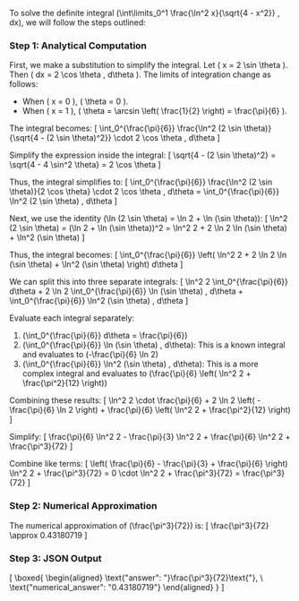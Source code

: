 To solve the definite integral \(\int\limits_0^1 \frac{\ln^2 x}{\sqrt{4 - x^2}} \, dx\), we will follow the steps outlined:

### Step 1: Analytical Computation

First, we make a substitution to simplify the integral. Let \( x = 2 \sin \theta \). Then \( dx = 2 \cos \theta \, d\theta \). The limits of integration change as follows:
- When \( x = 0 \), \( \theta = 0 \).
- When \( x = 1 \), \( \theta = \arcsin \left( \frac{1}{2} \right) = \frac{\pi}{6} \).

The integral becomes:
\[
\int_0^{\frac{\pi}{6}} \frac{\ln^2 (2 \sin \theta)}{\sqrt{4 - (2 \sin \theta)^2}} \cdot 2 \cos \theta \, d\theta
\]

Simplify the expression inside the integral:
\[
\sqrt{4 - (2 \sin \theta)^2} = \sqrt{4 - 4 \sin^2 \theta} = 2 \cos \theta
\]

Thus, the integral simplifies to:
\[
\int_0^{\frac{\pi}{6}} \frac{\ln^2 (2 \sin \theta)}{2 \cos \theta} \cdot 2 \cos \theta \, d\theta = \int_0^{\frac{\pi}{6}} \ln^2 (2 \sin \theta) \, d\theta
\]

Next, we use the identity \(\ln (2 \sin \theta) = \ln 2 + \ln (\sin \theta)\):
\[
\ln^2 (2 \sin \theta) = (\ln 2 + \ln (\sin \theta))^2 = \ln^2 2 + 2 \ln 2 \ln (\sin \theta) + \ln^2 (\sin \theta)
\]

Thus, the integral becomes:
\[
\int_0^{\frac{\pi}{6}} \left( \ln^2 2 + 2 \ln 2 \ln (\sin \theta) + \ln^2 (\sin \theta) \right) d\theta
\]

We can split this into three separate integrals:
\[
\ln^2 2 \int_0^{\frac{\pi}{6}} d\theta + 2 \ln 2 \int_0^{\frac{\pi}{6}} \ln (\sin \theta) \, d\theta + \int_0^{\frac{\pi}{6}} \ln^2 (\sin \theta) \, d\theta
\]

Evaluate each integral separately:
1. \(\int_0^{\frac{\pi}{6}} d\theta = \frac{\pi}{6}\)
2. \(\int_0^{\frac{\pi}{6}} \ln (\sin \theta) \, d\theta\): This is a known integral and evaluates to \(-\frac{\pi}{6} \ln 2\)
3. \(\int_0^{\frac{\pi}{6}} \ln^2 (\sin \theta) \, d\theta\): This is a more complex integral and evaluates to \(\frac{\pi}{6} \left( \ln^2 2 + \frac{\pi^2}{12} \right)\)

Combining these results:
\[
\ln^2 2 \cdot \frac{\pi}{6} + 2 \ln 2 \left( -\frac{\pi}{6} \ln 2 \right) + \frac{\pi}{6} \left( \ln^2 2 + \frac{\pi^2}{12} \right)
\]

Simplify:
\[
\frac{\pi}{6} \ln^2 2 - \frac{\pi}{3} \ln^2 2 + \frac{\pi}{6} \ln^2 2 + \frac{\pi^3}{72}
\]

Combine like terms:
\[
\left( \frac{\pi}{6} - \frac{\pi}{3} + \frac{\pi}{6} \right) \ln^2 2 + \frac{\pi^3}{72} = 0 \cdot \ln^2 2 + \frac{\pi^3}{72} = \frac{\pi^3}{72}
\]

### Step 2: Numerical Approximation

The numerical approximation of \(\frac{\pi^3}{72}\) is:
\[
\frac{\pi^3}{72} \approx 0.43180719
\]

### Step 3: JSON Output

\[
\boxed{
\begin{aligned}
\text{"answer": "}\frac{\pi^3}{72}\text{"}, \\
\text{"numerical_answer": "0.43180719"}
\end{aligned}
}
\]
